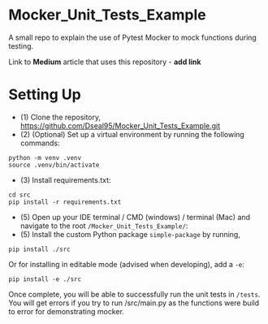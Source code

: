 # Mocker_Unit_Tests_Example
A small repo to explain the use of Pytest Mocker to mock functions during testing. 

Link to **Medium** article that uses this repository - **add link**

# Setting Up

- (1) Clone the repository, https://github.com/Dseal95/Mocker_Unit_Tests_Example.git
- (2) (Optional) Set up a virtual environment by running the following commands:

```
python -m venv .venv
source .venv/bin/activate
```

- (3) Install requirements.txt:

```
cd src
pip install -r requirements.txt
```

- (5) Open up your IDE terminal  / CMD (windows) / terminal (Mac) and navigate to the root `/Mocker_Unit_Tests_Example/`:
- (5) Install the custom Python package `simple-package` by running,

```
pip install ./src
```

Or for installing in editable mode (advised when developing), add a `-e`: 

```
pip install -e ./src
```


Once complete, you will be able to successfully run the unit tests in `/tests`. You will get errors if you try to run /src/main.py as the functions were build to error for demonstrating mocker. 
